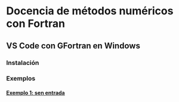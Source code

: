 # Docencia de métodos numéricos con Fortran

## VS Code con GFortran en Windows

### Instalación

### Exemplos

#### [Exemplo 1: sen entrada](./exemlo1_sen_entrada/README.md)


